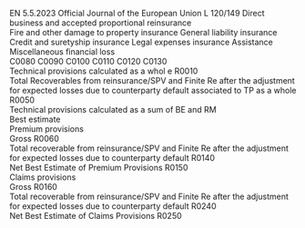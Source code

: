 EN  5.5.2023 Official Journal of the European Union L 120/149
 Direct business and accepted proportional reinsurance  
Fire and other 
damage to 
property 
insurance  General liability 
insurance  Credit and 
suretyship 
insurance  Legal expenses 
insurance  Assistance  Miscellaneous 
financial loss  
C0080  C0090  C0100  C0110  C0120  C0130  
Technical provisions calculated as a whol e R0010  
Total Recoverables from reinsurance/SPV and Finite Re after 
the adjustment for expected losses due to counterparty default 
associated to TP as a whole  R0050  
Technical provisions calculated as a sum of BE and RM  
Best estimate  
Premium provisions  
Gross  R0060  
Total recoverable from reinsurance/SPV and Finite Re after the 
adjustment for expected losses due to counterparty default  R0140  
Net Best Estimate of Premium Provisions  R0150  
Claims provisions  
Gross  R0160  
Total recoverable from reinsurance/SPV and Finite Re after the 
adjustment for expected losses due to counterparty default  R0240  
Net Best Estimate of Claims Provisions  R0250